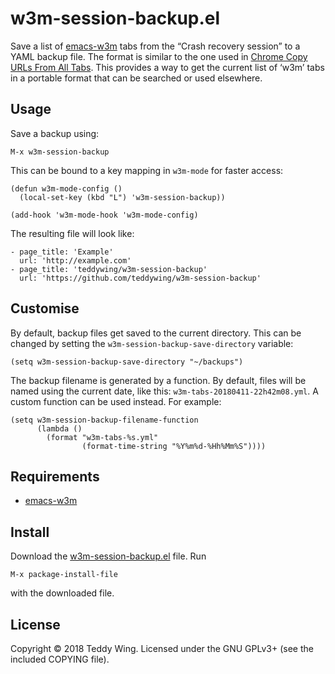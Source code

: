 w3m-session-backup.el
=====================

Save a list of [emacs-w3m][1] tabs from the “Crash recovery session” to a YAML
backup file. The format is similar to the one used in [Chrome Copy URLs From All
Tabs][2]. This provides a way to get the current list of ‘w3m’ tabs in a
portable format that can be searched or used elsewhere.


## Usage
Save a backup using:

	M-x w3m-session-backup

This can be bound to a key mapping in `w3m-mode` for faster access:

	(defun w3m-mode-config ()
	  (local-set-key (kbd "L") 'w3m-session-backup))
	
	(add-hook 'w3m-mode-hook 'w3m-mode-config)

The resulting file will look like:

	- page_title: 'Example'
	  url: 'http://example.com'
	- page_title: 'teddywing/w3m-session-backup'
	  url: 'https://github.com/teddywing/w3m-session-backup'


## Customise
By default, backup files get saved to the current directory. This can be changed
by setting the `w3m-session-backup-save-directory` variable:

	(setq w3m-session-backup-save-directory "~/backups")

The backup filename is generated by a function. By default, files will be named
using the current date, like this: `w3m-tabs-20180411-22h42m08.yml`. A custom
function can be used instead. For example:

	(setq w3m-session-backup-filename-function
	      (lambda ()
	        (format "w3m-tabs-%s.yml"
	                (format-time-string "%Y%m%d-%Hh%Mm%S"))))


## Requirements

* [emacs-w3m][1]


## Install
Download the [w3m-session-backup.el][3] file. Run

	M-x package-install-file

with the downloaded file.


## License
Copyright © 2018 Teddy Wing. Licensed under the GNU GPLv3+ (see the included
COPYING file).


[1]: https://github.com/ecbrown/emacs-w3m/
[2]: https://github.com/teddywing/chrome-copy-urls-from-all-tabs
[3]: https://raw.githubusercontent.com/teddywing/w3m-session-backup/master/w3m-session-backup.el
